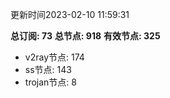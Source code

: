 更新时间2023-02-10 11:59:31

**总订阅: 73**
**总节点: 918**
**有效节点: 325**
- v2ray节点: 174
- ss节点: 143
- trojan节点: 8
